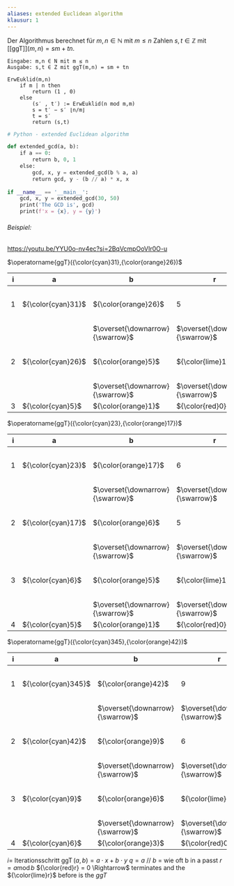 ```yaml
---
aliases: extended Euclidean algorithm
klausur: 1
---
```


Der Algorithmus berechnet für $m, n ∈ \mathbb N$ mit $m ≤ n$ Zahlen $s,t ∈ \mathbb Z$ mit [[ggT]]$(m, n) = sm + tn$.

```Pseudocode
Eingabe: m,n ∈ N mit m ≤ n
Ausgabe: s,t ∈ Z mit ggT(m,n) = sm + tn

ErwEuklid(m,n)
	if m | n then
		return (1 , 0)
	else 
		(s′ , t′) := ErwEuklid(n mod m,m)
		s = t′ − s′ ⌊n/m⌋ 
		t = s′ 
		return (s,t)
```

```Python
# Python - extended Euclidean algorithm

def extended_gcd(a, b):
    if a == 0:
        return b, 0, 1
    else:
        gcd, x, y = extended_gcd(b % a, a)
        return gcd, y - (b // a) * x, x
        
if __name__ == '__main__':
    gcd, x, y = extended_gcd(30, 50)
    print('The GCD is', gcd)
    print(f'x = {x}, y = {y}')
```

###### Beispiel:
https://youtu.be/YYU0o-nv4ec?si=2BqVcmpOoVIr0O-u

$\operatorname{ggT}({\color{cyan}31},{\color{orange}26})$

|i|a|b|r|q| $\quad$|x|y| |
|---|---|---|---|---|---|---|---|---|
|1|${\color{cyan}31}$|${\color{orange}26}$|5|1||${\color{YellowGreen}-5}$|6|$\leftarrow {\color{CarnationPink}x} - q \cdot {\color{YellowGreen}y}$|
| ||$\overset{\downarrow}{\swarrow}$|$\overset{\downarrow}{\swarrow}$|||$\overset{\nearrow}{\uparrow}$|$\overset{\nwarrow \uparrow}{\uparrow}$||
|2|${\color{cyan}26}$|${\color{orange}5}$|${\color{lime}1}$|5||${\color{CarnationPink}1}$|${\color{YellowGreen}-5}$|$\leftarrow {\color{Emerald}x} - q \cdot {\color{CarnationPink}y}$|
| ||$\overset{\downarrow}{\swarrow}$|$\overset{\downarrow}{\swarrow}$|||$\overset{\nearrow}{\uparrow}$|$\overset{\nwarrow \uparrow}{\uparrow}$||
|3|${\color{cyan}5}$|${\color{orange}1}$|${\color{red}0}$|5| |${\color{Emerald}0}$|${\color{CarnationPink}1}$|immer 0 und 1|

$\operatorname{ggT}({\color{cyan}23},{\color{orange}17})$

|i|a|b|r|q| $\quad$|x|y| |
|---|---|---|---|---|---|---|---|---|
|1|${\color{cyan}23}$|${\color{orange}17}$|6|1||${\color{Apricot}3}$|$-4$|$\leftarrow {\color{YellowGreen}x} - q \cdot {\color{Apricot}y}$|
| ||$\overset{\downarrow}{\swarrow}$|$\overset{\downarrow}{\swarrow}$|||$\overset{\nearrow}{\uparrow}$|$\overset{\nwarrow \uparrow}{\uparrow}$||
|2|${\color{cyan}17}$|${\color{orange}6}$|5|2||${\color{YellowGreen}-1}$|${\color{Apricot}3}$|$\leftarrow {\color{CarnationPink}x} - q \cdot {\color{YellowGreen}y}$|
| ||$\overset{\downarrow}{\swarrow}$|$\overset{\downarrow}{\swarrow}$|||$\overset{\nearrow}{\uparrow}$|$\overset{\nwarrow \uparrow}{\uparrow}$||
|3|${\color{cyan}6}$|${\color{orange}5}$|${\color{lime}1}$|1| |${\color{CarnationPink}1}$|${\color{YellowGreen}-1}$|$\leftarrow {\color{Emerald}x} - q \cdot {\color{CarnationPink}y}$|
| ||$\overset{\downarrow}{\swarrow}$|$\overset{\downarrow}{\swarrow}$|||$\overset{\nearrow}{\uparrow}$|$\overset{\nwarrow \uparrow}{\uparrow}$||
|4|${\color{cyan}5}$|${\color{orange}1}$|${\color{red}0}$|5||${\color{Emerald}0}$|${\color{CarnationPink}1}$|immer 0 und 1|


$\operatorname{ggT}({\color{cyan}345},{\color{orange}42})$

|i|a|b|r|q| $\quad$|x|y| |
|---|---|---|---|---|---|---|---|---|
|1|${\color{cyan}345}$|${\color{orange}42}$|9|8||${\color{Apricot}5}$|$-41$|$\leftarrow {\color{YellowGreen}x} - q \cdot {\color{Apricot}y}$|
| ||$\overset{\downarrow}{\swarrow}$|$\overset{\downarrow}{\swarrow}$|||$\overset{\nearrow}{\uparrow}$|$\overset{\nwarrow \uparrow}{\uparrow}$||
|2|${\color{cyan}42}$|${\color{orange}9}$|6|4||${\color{YellowGreen}-1}$|${\color{Apricot}5}$|$\leftarrow {\color{CarnationPink}x} - q \cdot {\color{YellowGreen}y}$|
| ||$\overset{\downarrow}{\swarrow}$|$\overset{\downarrow}{\swarrow}$|||$\overset{\nearrow}{\uparrow}$|$\overset{\nwarrow \uparrow}{\uparrow}$||
|3|${\color{cyan}9}$|${\color{orange}6}$|${\color{lime}3}$|1| |${\color{CarnationPink}1}$|${\color{YellowGreen}-1}$|$\leftarrow {\color{Emerald}x} - q \cdot {\color{CarnationPink}y}$|
| ||$\overset{\downarrow}{\swarrow}$|$\overset{\downarrow}{\swarrow}$|||$\overset{\nearrow}{\uparrow}$|$\overset{\nwarrow \uparrow}{\uparrow}$||
|4|${\color{cyan}6}$|${\color{orange}3}$|${\color{red}0}$|2||${\color{Emerald}0}$|${\color{CarnationPink}1}$|immer 0 und 1|


$i =$ Iterationsschritt
$\operatorname{ggT}(a,b) = a\cdot x+b\cdot y$ 
$q = a \://\: b$ = wie oft b in a passt
$r = a \operatorname{mod} b$
${\color{red}r} = 0 \Rightarrow$ terminates and the ${\color{lime}r}$ before is the *ggT*
